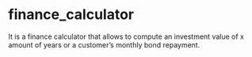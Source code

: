 # finance_calculator
It is a finance calculator that allows to compute an investment value of x amount of years or a customer’s monthly bond repayment. 
